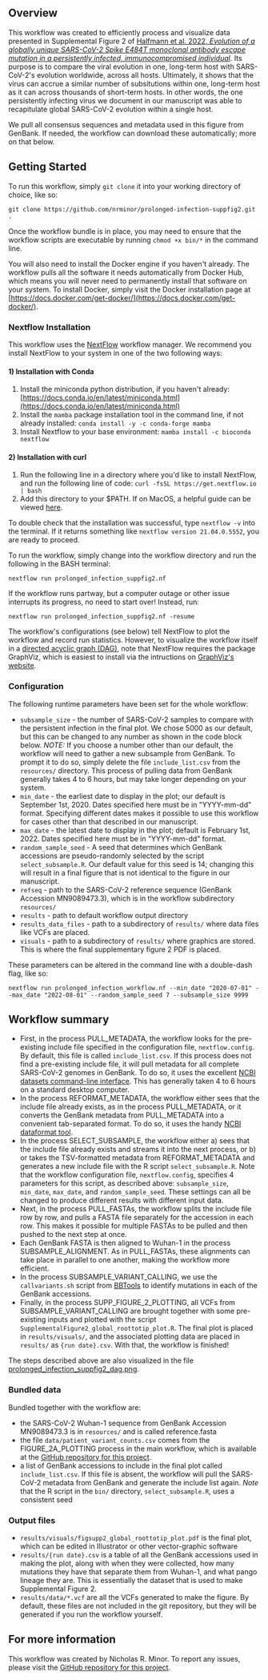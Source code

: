 ## Overview

This workflow was created to efficiently process and visualize data presented in Supplemental Figure 2 of [Halfmann et al. 2022, _Evolution of a globally unique SARS-CoV-2 Spike E484T monoclonal antibody escape mutation in a persistently infected, immunocompromised individual_](https://www.medrxiv.org/content/10.1101/2022.04.11.22272784v1). Its purpose is to compare the viral evolution in one, long-term host with SARS-CoV-2's evolution worldwide, across all hosts. Ultimately, it shows that the virus can accrue a similar number of subsitutions within one, long-term host as it can across thousands of short-term hosts. In other words, the one persistently infecting virus we document in our manuscript was able to recapitulate global SARS-CoV-2 evolution within a single host.

We pull all consensus sequences and metadata used in this figure from GenBank. If needed, the workflow can download these automatically; more on that below.

## Getting Started

To run this workflow, simply `git clone` it into your working directory of choice, like so:

```
git clone https://github.com/nrminor/prolonged-infection-suppfig2.git .
```

Once the workflow bundle is in place, you may need to ensure that the workflow scripts are executable by running `chmod +x bin/*` in the command line.

You will also need to install the Docker engine if you haven't already. The workflow pulls all the software it needs automatically from Docker Hub, which means you will never need to permanently install that software on your system. To install Docker, simply visit the Docker installation page at [https://docs.docker.com/get-docker/](https://docs.docker.com/get-docker/).

### Nextflow Installation

This workflow uses the [NextFlow](https://www.nextflow.io/) workflow manager. We recommend you install NextFlow to your system in one of the two following ways:

#### 1) Installation with Conda

1. Install the miniconda python distribution, if you haven't already: [https://docs.conda.io/en/latest/miniconda.html](https://docs.conda.io/en/latest/miniconda.html)
2. Install the `mamba` package installation tool in the command line, if not already installed:
   `conda install -y -c conda-forge mamba`
3. Install Nextflow to your base environment:
   `mamba install -c bioconda nextflow `

#### 2) Installation with curl

1. Run the following line in a directory where you'd like to install NextFlow, and run the following line of code:
   `curl -fsSL https://get.nextflow.io | bash`
2. Add this directory to your $PATH. If on MacOS, a helpful guide can be viewed [here](https://www.architectryan.com/2012/10/02/add-to-the-path-on-mac-os-x-mountain-lion/).

To double check that the installation was successful, type `nextflow -v` into the terminal. If it returns something like `nextflow version 21.04.0.5552`, you are ready to proceed.

To run the workflow, simply change into the workflow directory and run the following in the BASH terminal:

```
nextflow run prolonged_infection_suppfig2.nf
```

If the workflow runs partway, but a computer outage or other issue interrupts its progress, no need to start over! Instead, run:

```
nextflow run prolonged_infection_suppfig2.nf -resume
```

The workflow's configurations (see below) tell NextFlow to plot the workflow and record run statistics. However, to visualize the workflow itself in a [directed acyclic graph (DAG)](https://github.com/nrminor/prolonged-infection-suppfig2/blob/332cff270dafc8213b8135fc21feba2e711f5ce4/prolonged_infection_suppfig2_dag.png), note that NextFlow requires the package GraphViz, which is easiest to install via the intructions on [GraphViz's website](https://graphviz.org/download/).

### Configuration

The following runtime parameters have been set for the whole workflow:

- `subsample_size` - the number of SARS-CoV-2 samples to compare with the persistent infection in the final plot. We chose 5000 as our default, but this can be changed to any number as shown in the code block below. _NOTE:_ If you choose a number other than our default, the workflow will need to gather a new subsample from GenBank. To prompt it to do so, simply delete the file `include_list.csv` from the `resources/` directory. This process of pulling data from GenBank generally takes 4 to 6 hours, but may take longer depending on your system.
- `min_date` - the earliest date to display in the plot; our default is September 1st, 2020. Dates specified here must be in "YYYY-mm-dd" format. Specifying different dates makes it possible to use this workflow for cases other than that described in our manuscript.
- `max_date` - the latest date to display in the plot; default is February 1st, 2022. Dates specified here must be in "YYYY-mm-dd" format.
- `random_sample_seed` - A seed that determines which GenBank accessions are pseudo-randomly selected by the script `select_subsample.R`. Our default value for this seed is 14; changing this will result in a final figure that is not identical to the figure in our manuscript.
- `refseq` - path to the SARS-CoV-2 reference sequence (GenBank Accession MN9089473.3), which is in the workflow subdirectory `resources/`
- `results` - path to default workflow output directory
- `results_data_files` - path to a subdirectory of `results/` where data files like VCFs are placed.
- `visuals` - path to a subdirectory of `results/` where graphics are stored. This is where the final supplementary figure 2 PDF is placed.

These parameters can be altered in the command line with a double-dash flag, like so:

```
nextflow run prolonged_infection_workflow.nf --min_date "2020-07-01" --max_date "2022-08-01" --random_sample_seed 7 --subsample_size 9999
```

## Workflow summary

- First, in the process PULL_METADATA, the workflow looks for the pre-existing include file specified in the configuration file, `nextflow.config`. By default, this file is called `include_list.csv`. If this process does not find a pre-existing include file, it will pull metadata for all complete SARS-CoV-2 genomes in GenBank. To do so, it uses the excellent [NCBI datasets command-line interface](https://www.ncbi.nlm.nih.gov/datasets/docs/v1/reference-docs/command-line/datasets/). This has generally taken 4 to 6 hours on a standard desktop computer.
- In the process REFORMAT_METADATA, the workflow either sees that the include file already exists, as in the process PULL_METADATA, or it converts the GenBank metadata from PULL_METADATA into a convenient tab-separated format. To do so, it uses the handy [NCBI dataformat tool](https://www.ncbi.nlm.nih.gov/datasets/docs/v1/reference-docs/command-line/dataformat/).
- In the process SELECT_SUBSAMPLE, the workflow either a) sees that the include file already exists and streams it into the next process, or b) or takes the TSV-formatted metadata from REFORMAT_METADATA and generates a new include file with the R script `select_subsample.R`. Note that the workflow configuration file, `nextflow.config`, specifies 4 parameters for this script, as described above: `subsample_size`, `min_date`, `max_date`, and  `random_sample_seed`. These settings can all be changed to produce different results with different input data.
- Next, in the process PULL_FASTAs, the workflow splits the include file row by row, and pulls a FASTA file separately for the accession in each row. This makes it possible for multiple FASTAs to be pulled and then pushed to the next step at once.
- Each GenBank FASTA is then aligned to Wuhan-1 in the process SUBSAMPLE_ALIGNMENT. As in PULL_FASTAs, these alignments can take place in parallel to one another, making the workflow more efficient.
- In the process SUBSAMPLE_VARIANT_CALLING, we use the `callvariants.sh` script from [BBTools](https://jgi.doe.gov/data-and-tools/software-tools/bbtools/) to identify mutations in each of the GenBank accessions.
- Finally, in the process SUPP_FIGURE_2_PLOTTING, all VCFs from SUBSAMPLE_VARIANT_CALLING are brought together with some pre-existing inputs and plotted with the script `SupplementalFigure2_global_roottotip_plot.R`. The final plot is placed in `results/visuals/`, and the associated plotting data are placed in `results/` as `{run date}.csv`. With that, the workflow is finished!

The steps described above are also visualized in the file [prolonged_infection_suppfig2_dag.png](https://github.com/nrminor/prolonged-infection-suppfig2/blob/332cff270dafc8213b8135fc21feba2e711f5ce4/prolonged_infection_suppfig2_dag.png).

### Bundled data

Bundled together with the workflow are:

- the SARS-CoV-2 Wuhan-1 sequence from GenBank Accession MN9089473.3 is in `resources/` and is called reference.fasta
- the file `data/patient_variant_counts.csv` comes from the FIGURE_2A_PLOTTING process in the main workflow, which is available at the [GitHub repository for this project](https://github.com/dholab/E484T-visualizations/tree/main).
- a list of GenBank accessions to include in the final plot called `include_list.csv`. If this file is absent, the workflow will pull the SARS-CoV-2 metadata from GenBank and generate the include list again. _Note_ that the R script in the `bin/` directory, `select_subsample.R`, uses a consistent seed 

### Output files

- `results/visuals/figsupp2_global_roottotip_plot.pdf` is the final plot, which can be edited in Illustrator or other vector-graphic software
- `results/{run date}.csv` is a table of all the GenBank accessions used in making the plot, along with when they were collected, how many mutations they have that separate them from Wuhan-1, and what pango lineage they are. This is essentially the dataset that is used to make Supplemental Figure 2.
- `results/data/*.vcf` are all the VCFs generated to make the figure. By default, these files are not included in the git repository, but they will be generated if you run the workflow yourself.

## For more information

This workflow was created by Nicholas R. Minor. To report any issues, please visit the [GitHub repository for this project](https://github.com/nrminor/prolonged-infection-suppfig2).
